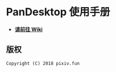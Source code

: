PanDesktop 使用手册
============
* __[请前往 Wiki](https://github.com/pixivFun/PanDesktopManual/wiki)__

版权
---------

	Copyright (C) 2018 pixiv.fun

